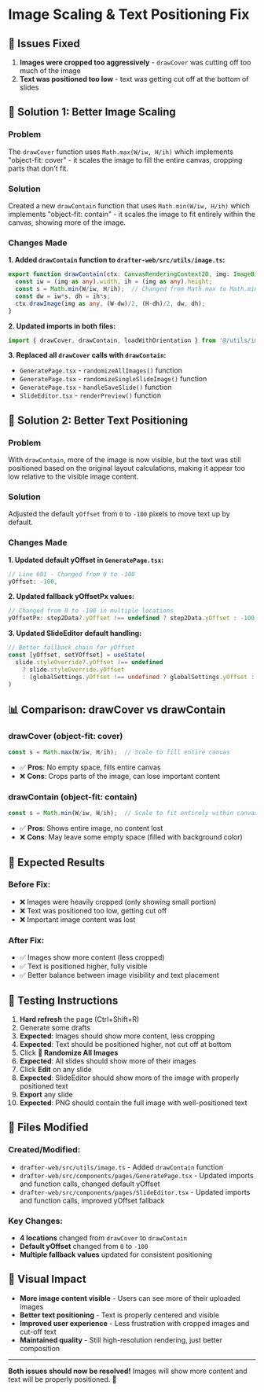 # Image Scaling & Text Positioning Fix

## 🎯 **Issues Fixed**

1. **Images were cropped too aggressively** - `drawCover` was cutting off too much of the image
2. **Text was positioned too low** - text was getting cut off at the bottom of slides

## 🔧 **Solution 1: Better Image Scaling**

### **Problem**
The `drawCover` function uses `Math.max(W/iw, H/ih)` which implements "object-fit: cover" - it scales the image to fill the entire canvas, cropping parts that don't fit.

### **Solution**
Created a new `drawContain` function that uses `Math.min(W/iw, H/ih)` which implements "object-fit: contain" - it scales the image to fit entirely within the canvas, showing more of the image.

### **Changes Made**

**1. Added `drawContain` function to `drafter-web/src/utils/image.ts`:**
```typescript
export function drawContain(ctx: CanvasRenderingContext2D, img: ImageBitmap | HTMLImageElement, W: number, H: number) {
  const iw = (img as any).width, ih = (img as any).height;
  const s = Math.min(W/iw, H/ih);  // Changed from Math.max to Math.min
  const dw = iw*s, dh = ih*s;
  ctx.drawImage(img as any, (W-dw)/2, (H-dh)/2, dw, dh);
}
```

**2. Updated imports in both files:**
```typescript
import { drawCover, drawContain, loadWithOrientation } from '@/utils/image'
```

**3. Replaced all `drawCover` calls with `drawContain`:**
- `GeneratePage.tsx` - `randomizeAllImages()` function
- `GeneratePage.tsx` - `randomizeSingleSlideImage()` function  
- `GeneratePage.tsx` - `handleSaveSlide()` function
- `SlideEditor.tsx` - `renderPreview()` function

## 🔧 **Solution 2: Better Text Positioning**

### **Problem**
With `drawContain`, more of the image is now visible, but the text was still positioned based on the original layout calculations, making it appear too low relative to the visible image content.

### **Solution**
Adjusted the default `yOffset` from `0` to `-100` pixels to move text up by default.

### **Changes Made**

**1. Updated default yOffset in `GeneratePage.tsx`:**
```typescript
// Line 601 - Changed from 0 to -100
yOffset: -100,
```

**2. Updated fallback yOffsetPx values:**
```typescript
// Changed from 0 to -100 in multiple locations
yOffsetPx: step2Data?.yOffset !== undefined ? step2Data.yOffset : -100,
```

**3. Updated SlideEditor default handling:**
```typescript
// Better fallback chain for yOffset
const [yOffset, setYOffset] = useState(
  slide.styleOverride?.yOffset !== undefined 
    ? slide.styleOverride.yOffset 
    : (globalSettings.yOffset !== undefined ? globalSettings.yOffset : -100)
)
```

## 📊 **Comparison: drawCover vs drawContain**

### **drawCover (object-fit: cover)**
```typescript
const s = Math.max(W/iw, H/ih);  // Scale to fill entire canvas
```
- ✅ **Pros**: No empty space, fills entire canvas
- ❌ **Cons**: Crops parts of the image, can lose important content

### **drawContain (object-fit: contain)**
```typescript
const s = Math.min(W/iw, H/ih);  // Scale to fit entirely within canvas
```
- ✅ **Pros**: Shows entire image, no content lost
- ❌ **Cons**: May leave some empty space (filled with background color)

## 🎯 **Expected Results**

### **Before Fix:**
- ❌ Images were heavily cropped (only showing small portion)
- ❌ Text was positioned too low, getting cut off
- ❌ Important image content was lost

### **After Fix:**
- ✅ Images show more content (less cropped)
- ✅ Text is positioned higher, fully visible
- ✅ Better balance between image visibility and text placement

## 🧪 **Testing Instructions**

1. **Hard refresh** the page (Ctrl+Shift+R)
2. Generate some drafts
3. **Expected**: Images should show more content, less cropping
4. **Expected**: Text should be positioned higher, not cut off at bottom
5. Click **🎲 Randomize All Images**
6. **Expected**: All slides should show more of their images
7. Click **Edit** on any slide
8. **Expected**: SlideEditor should show more of the image with properly positioned text
9. **Export** any slide
10. **Expected**: PNG should contain the full image with well-positioned text

## 📝 **Files Modified**

### **Created/Modified:**
- `drafter-web/src/utils/image.ts` - Added `drawContain` function
- `drafter-web/src/components/pages/GeneratePage.tsx` - Updated imports and function calls, changed default yOffset
- `drafter-web/src/components/pages/SlideEditor.tsx` - Updated imports and function calls, improved yOffset fallback

### **Key Changes:**
- **4 locations** changed from `drawCover` to `drawContain`
- **Default yOffset** changed from `0` to `-100`
- **Multiple fallback values** updated for consistent positioning

## 🎨 **Visual Impact**

- **More image content visible** - Users can see more of their uploaded images
- **Better text positioning** - Text is properly centered and visible
- **Improved user experience** - Less frustration with cropped images and cut-off text
- **Maintained quality** - Still high-resolution rendering, just better composition

---

**Both issues should now be resolved!** Images will show more content and text will be properly positioned. 🎉



